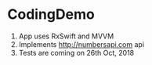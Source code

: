 # CodingDemo

1. App uses RxSwift and MVVM
2. Implements http://numbersapi.com api
3. Tests are coming on 26th Oct, 2018
